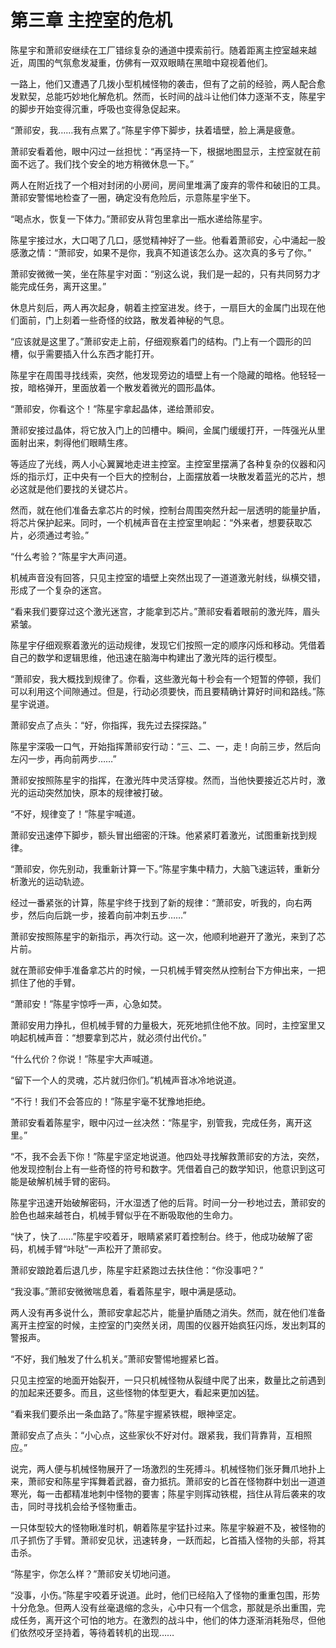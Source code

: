# 第三章 主控室的危机

陈星宇和萧祁安继续在工厂错综复杂的通道中摸索前行。随着距离主控室越来越近，周围的气氛愈发凝重，仿佛有一双双眼睛在黑暗中窥视着他们。

一路上，他们又遭遇了几拨小型机械怪物的袭击，但有了之前的经验，两人配合愈发默契，总能巧妙地化解危机。然而，长时间的战斗让他们体力逐渐不支，陈星宇的脚步开始变得沉重，呼吸也变得急促起来。

“萧祁安，我……我有点累了。”陈星宇停下脚步，扶着墙壁，脸上满是疲惫。

萧祁安看着他，眼中闪过一丝担忧：“再坚持一下，根据地图显示，主控室就在前面不远了。我们找个安全的地方稍微休息一下。”

两人在附近找了一个相对封闭的小房间，房间里堆满了废弃的零件和破旧的工具。萧祁安警惕地检查了一圈，确定没有危险后，示意陈星宇坐下。

“喝点水，恢复一下体力。”萧祁安从背包里拿出一瓶水递给陈星宇。

陈星宇接过水，大口喝了几口，感觉精神好了一些。他看着萧祁安，心中涌起一股感激之情：“萧祁安，如果不是你，我真不知道该怎么办。这次真的多亏了你。”

萧祁安微微一笑，坐在陈星宇对面：“别这么说，我们是一起的，只有共同努力才能完成任务，离开这里。”

休息片刻后，两人再次起身，朝着主控室进发。终于，一扇巨大的金属门出现在他们面前，门上刻着一些奇怪的纹路，散发着神秘的气息。

“应该就是这里了。”萧祁安走上前，仔细观察着门的结构。门上有一个圆形的凹槽，似乎需要插入什么东西才能打开。

陈星宇在周围寻找线索，突然，他发现旁边的墙壁上有一个隐藏的暗格。他轻轻一按，暗格弹开，里面放着一个散发着微光的圆形晶体。

“萧祁安，你看这个！”陈星宇拿起晶体，递给萧祁安。

萧祁安接过晶体，将它放入门上的凹槽中。瞬间，金属门缓缓打开，一阵强光从里面射出来，刺得他们眼睛生疼。

等适应了光线，两人小心翼翼地走进主控室。主控室里摆满了各种复杂的仪器和闪烁的指示灯，正中央有一个巨大的控制台，上面摆放着一块散发着蓝光的芯片，想必这就是他们要找的关键芯片。

然而，就在他们准备去拿芯片的时候，控制台周围突然升起一层透明的能量护盾，将芯片保护起来。同时，一个机械声音在主控室里响起：“外来者，想要获取芯片，必须通过考验。”

“什么考验？”陈星宇大声问道。

机械声音没有回答，只见主控室的墙壁上突然出现了一道道激光射线，纵横交错，形成了一个复杂的迷宫。

“看来我们要穿过这个激光迷宫，才能拿到芯片。”萧祁安看着眼前的激光阵，眉头紧皱。

陈星宇仔细观察着激光的运动规律，发现它们按照一定的顺序闪烁和移动。凭借着自己的数学和逻辑思维，他迅速在脑海中构建出了激光阵的运行模型。

“萧祁安，我大概找到规律了。你看，这些激光每十秒会有一个短暂的停顿，我们可以利用这个间隙通过。但是，行动必须要快，而且要精确计算好时间和路线。”陈星宇说道。

萧祁安点了点头：“好，你指挥，我先过去探探路。”

陈星宇深吸一口气，开始指挥萧祁安行动：“三、二、一，走！向前三步，然后向左闪一步，再向前两步……”

萧祁安按照陈星宇的指挥，在激光阵中灵活穿梭。然而，当他快要接近芯片时，激光的运动突然加快，原本的规律被打破。

“不好，规律变了！”陈星宇喊道。

萧祁安迅速停下脚步，额头冒出细密的汗珠。他紧紧盯着激光，试图重新找到规律。

“萧祁安，你先别动，我重新计算一下。”陈星宇集中精力，大脑飞速运转，重新分析激光的运动轨迹。

经过一番紧张的计算，陈星宇终于找到了新的规律：“萧祁安，听我的，向右两步，然后向后跳一步，接着向前冲刺五步……”

萧祁安按照陈星宇的新指示，再次行动。这一次，他顺利地避开了激光，来到了芯片前。

就在萧祁安伸手准备拿芯片的时候，一只机械手臂突然从控制台下方伸出来，一把抓住了他的手臂。

“萧祁安！”陈星宇惊呼一声，心急如焚。

萧祁安用力挣扎，但机械手臂的力量极大，死死地抓住他不放。同时，主控室里又响起机械声音：“想要拿到芯片，就必须付出代价。”

“什么代价？你说！”陈星宇大声喊道。

“留下一个人的灵魂，芯片就归你们。”机械声音冰冷地说道。

“不行！我们不会答应的！”陈星宇毫不犹豫地拒绝。

萧祁安看着陈星宇，眼中闪过一丝决然：“陈星宇，别管我，完成任务，离开这里。”

“不，我不会丢下你！”陈星宇坚定地说道。他四处寻找解救萧祁安的方法，突然，他发现控制台上有一些奇怪的符号和数字。凭借着自己的数学知识，他意识到这可能是破解机械手臂的密码。

陈星宇迅速开始破解密码，汗水湿透了他的后背。时间一分一秒地过去，萧祁安的脸色也越来越苍白，机械手臂似乎在不断吸取他的生命力。

“快了，快了……”陈星宇咬着牙，眼睛紧紧盯着控制台。终于，他成功破解了密码，机械手臂“咔哒”一声松开了萧祁安。

萧祁安踉跄着后退几步，陈星宇赶紧跑过去扶住他：“你没事吧？”

“我没事。”萧祁安微微喘息着，看着陈星宇，眼中满是感动。

两人没有再多说什么，萧祁安拿起芯片，能量护盾随之消失。然而，就在他们准备离开主控室的时候，主控室的门突然关闭，周围的仪器开始疯狂闪烁，发出刺耳的警报声。

“不好，我们触发了什么机关。”萧祁安警惕地握紧匕首。

只见主控室的地面开始裂开，一只只机械怪物从裂缝中爬了出来，数量比之前遇到的加起来还要多。而且，这些怪物的体型更大，看起来更加凶猛。

“看来我们要杀出一条血路了。”陈星宇握紧铁棍，眼神坚定。

萧祁安点了点头：“小心点，这些家伙不好对付。跟紧我，我们背靠背，互相照应。”

说完，两人便与机械怪物展开了一场激烈的生死搏斗。机械怪物们张牙舞爪地扑上来，萧祁安和陈星宇挥舞着武器，奋力抵抗。萧祁安的匕首在怪物群中划出一道道寒光，每一击都精准地刺中怪物的要害；陈星宇则挥动铁棍，挡住从背后袭来的攻击，同时寻找机会给予怪物重击。

一只体型较大的怪物瞅准时机，朝着陈星宇猛扑过来。陈星宇躲避不及，被怪物的爪子抓伤了手臂。萧祁安见状，迅速转身，一跃而起，匕首插入怪物的头部，将其击杀。

“陈星宇，你怎么样？”萧祁安关切地问道。

“没事，小伤。”陈星宇咬着牙说道。此时，他们已经陷入了怪物的重重包围，形势十分危急。但两人没有丝毫退缩的念头，心中只有一个信念，那就是杀出重围，完成任务，离开这个可怕的地方。在激烈的战斗中，他们的体力逐渐消耗殆尽，但他们依然咬牙坚持着，等待着转机的出现…… 